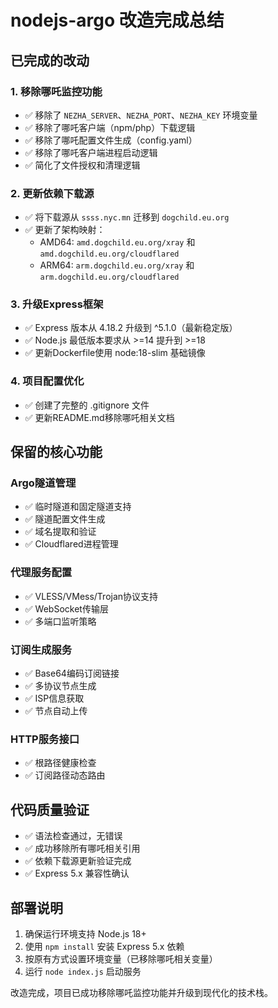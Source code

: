 # nodejs-argo 改造完成总结

## 已完成的改动

### 1. 移除哪吒监控功能
- ✅ 移除了 `NEZHA_SERVER`、`NEZHA_PORT`、`NEZHA_KEY` 环境变量
- ✅ 移除了哪吒客户端（npm/php）下载逻辑
- ✅ 移除了哪吒配置文件生成（config.yaml）
- ✅ 移除了哪吒客户端进程启动逻辑
- ✅ 简化了文件授权和清理逻辑

### 2. 更新依赖下载源
- ✅ 将下载源从 `ssss.nyc.mn` 迁移到 `dogchild.eu.org`
- ✅ 更新了架构映射：
  - AMD64: `amd.dogchild.eu.org/xray` 和 `amd.dogchild.eu.org/cloudflared`
  - ARM64: `arm.dogchild.eu.org/xray` 和 `arm.dogchild.eu.org/cloudflared`

### 3. 升级Express框架
- ✅ Express 版本从 4.18.2 升级到 ^5.1.0（最新稳定版）
- ✅ Node.js 最低版本要求从 >=14 提升到 >=18
- ✅ 更新Dockerfile使用 node:18-slim 基础镜像

### 4. 项目配置优化
- ✅ 创建了完整的 .gitignore 文件
- ✅ 更新README.md移除哪吒相关文档

## 保留的核心功能

### Argo隧道管理
- ✅ 临时隧道和固定隧道支持
- ✅ 隧道配置文件生成
- ✅ 域名提取和验证
- ✅ Cloudflared进程管理

### 代理服务配置  
- ✅ VLESS/VMess/Trojan协议支持
- ✅ WebSocket传输层
- ✅ 多端口监听策略

### 订阅生成服务
- ✅ Base64编码订阅链接
- ✅ 多协议节点生成
- ✅ ISP信息获取
- ✅ 节点自动上传

### HTTP服务接口
- ✅ 根路径健康检查
- ✅ 订阅路径动态路由

## 代码质量验证
- ✅ 语法检查通过，无错误
- ✅ 成功移除所有哪吒相关引用
- ✅ 依赖下载源更新验证完成
- ✅ Express 5.x 兼容性确认

## 部署说明
1. 确保运行环境支持 Node.js 18+
2. 使用 `npm install` 安装 Express 5.x 依赖
3. 按原有方式设置环境变量（已移除哪吒相关变量）
4. 运行 `node index.js` 启动服务

改造完成，项目已成功移除哪吒监控功能并升级到现代化的技术栈。